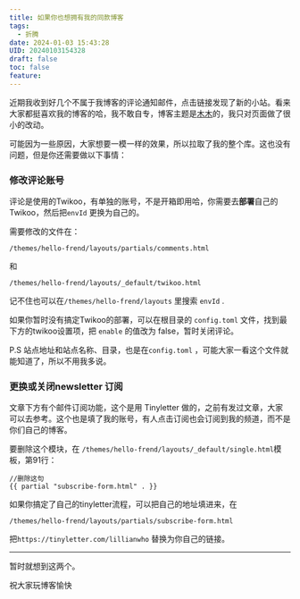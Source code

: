 ```yaml
---
title: 如果你也想拥有我的同款博客
tags:
  - 折腾
date: 2024-01-03 15:43:28
UID: 20240103154328
draft: false
toc: false
feature:
---
```


近期我收到好几个不属于我博客的评论通知邮件，点击链接发现了新的小站。看来大家都挺喜欢我的博客的哈，我不敢自专，博客主题是[木木](https://immmmm.com)的，我只对页面做了很小的改动。

可能因为一些原因，大家想要一模一样的效果，所以拉取了我的整个库。这也没有问题，但是你还需要做以下事情：
<!--more-->
### 修改评论账号

评论是使用的Twikoo，有单独的账号，不是开箱即用哈，你需要去**部署**自己的Twikoo，然后把`envId` 更换为自己的。

需要修改的文件在：
```
/themes/hello-frend/layouts/partials/comments.html
```

和

```
/themes/hello-frend/layouts/_default/twikoo.html
```

记不住也可以在`/themes/hello-frend/layouts` 里搜索 `envId` .

如果你暂时没有搞定Twikoo的部署，可以在根目录的 `config.toml` 文件，找到最下方的twikoo设置项，把 `enable` 的值改为 false，暂时关闭评论。

P.S 站点地址和站点名称、目录，也是在`config.toml` ，可能大家一看这个文件就能知道了，所以不用我多说。
### 更换或关闭newsletter 订阅

文章下方有个邮件订阅功能，这个是用 Tinyletter 做的，之前有发过文章，大家可以去参考。这个也是填了我的账号，有人点击订阅也会订阅到我的频道，而不是你们自己的博客。

要删除这个模块，在 `/themes/hello-frend/layouts/_default/single.html`模板，第91行：
```
//删除这句
{{ partial "subscribe-form.html" . }}
```
如果你搞定了自己的tinyletter流程，可以把自己的地址填进来，在
```
/themes/hello-frend/layouts/partials/subscribe-form.html
```

把`https://tinyletter.com/lillianwho` 替换为你自己的链接。

---

暂时就想到这两个。

祝大家玩博客愉快